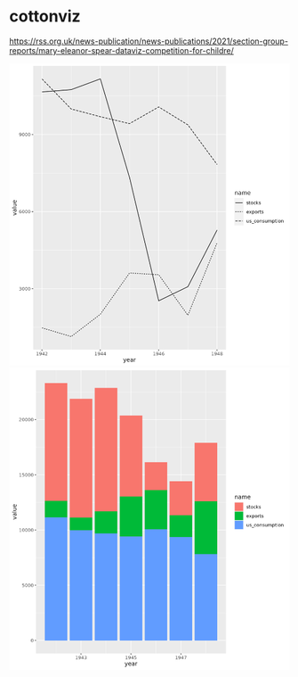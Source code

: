 # cottonviz

https://rss.org.uk/news-publication/news-publications/2021/section-group-reports/mary-eleanor-spear-dataviz-competition-for-childre/

![](line-plot.png)
![](bar-plot.png)

